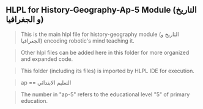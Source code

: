 ## HLPL for History-Geography-Ap-5 Module (التاريخ و الجغرافيا)
>This is the main hlpl file for history-geography module (التاريخ و الجغرافيا) encoding robotic's mind teaching it.

>Other hlpl files can be added here in this folder for more organized and expanded code.

>This folder (including its files) is imported by HLPL IDE for execution.

>ap == التعليم الابتدائي

>The number in "ap-5" refers to the educational level "5" of primary education.

